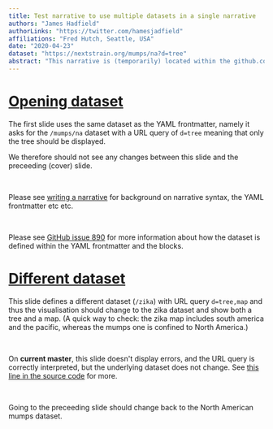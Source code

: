 ```yaml
---
title: Test narrative to use multiple datasets in a single narrative
authors: "James Hadfield"
authorLinks: "https://twitter.com/hamesjadfield"
affiliations: "Fred Hutch, Seattle, USA"
date: "2020-04-23"
dataset: "https://nextstrain.org/mumps/na?d=tree"
abstract: "This narrative is (temporarily) located within the github.com/nextstrain/narratives repo, but will probably be moved into the auspice repo shortly. It is intended to be used during development of multiple-dataset functionality, and after this is done may be used for testing purposes."
---
```



# [Opening dataset](https://nextstrain.org/mumps/na?d=tree)

The first slide uses the same dataset as the YAML frontmatter, namely it asks for the `/mumps/na` dataset with
a URL query of `d=tree` meaning that only the tree should be displayed.

We therefore should not see any changes between this slide and the preceeding (cover) slide.

<br/>

Please see [writing a narrative](https://nextstrain.github.io/auspice/narratives/how-to-write) for background on narrative syntax, the YAML frontmatter etc etc.

<br/>

Please see [GitHub issue 890](https://github.com/nextstrain/auspice/issues/890) for more information about how the dataset is defined within the YAML frontmatter and the blocks.

# [Different dataset](https://nextstrain.org/zika?d=tree,map)

This slide defines a different dataset (`/zika`) with URL query `d=tree,map` and thus the visualisation should change to the zika dataset and show both a tree and a map. (A quick way to check: the zika map includes south america and the pacific, whereas the mumps one is confined to North America.)

<br/>

On **current master**, this slide doesn't display errors, and the URL query is correctly interpreted, but the underlying dataset does not change. See [this line in the source code](https://github.com/nextstrain/auspice/blob/master/src/components/narrative/index.js#L57) for more.


<br/>

Going to the preceeding slide should change back to the North American mumps dataset.